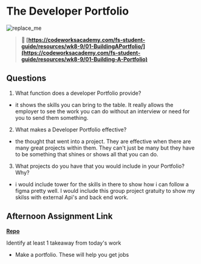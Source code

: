 # The Developer Portfolio

![replace_me](https://codeworks.blob.core.windows.net/public/assets/img/illustrations/placeholder.svg)

> **📖 [https://codeworksacademy.com/fs-student-guide/resources/wk8-9/01-BuildingAPortfolio/](https://codeworksacademy.com/fs-student-guide/resources/wk8-9/01-Building-A-Portfolio)**

## Questions

1. What function does a developer Portfolio provide?
- it shows the skills you can bring to the table. It really allows the employer to see the work you can do without an interview or need for you to send them something.
2. What makes a Developer Portfolio effective?
- the thought that went into a project. They are effective when there are many great projects within them. They can't just be many but they have to be something that shines or shows all that you can do.
3. What projects do you have that you would include in your Portfolio? Why?
- i would include tower for the skills in there to show how i can follow a figma pretty well. I would include this group project gratuity to show my skilss with external Api's and back end work. 
## Afternoon Assignment Link

**[Repo](https://github.com/TheOneTrueRy/Gratuities)**

Identify at least 1 takeaway from today's work
- Make a portfolio. These will help you get jobs